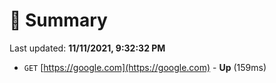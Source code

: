 # 📖 Summary
Last updated: **11/11/2021, 9:32:32 PM**

- `GET` [https://google.com](https://google.com) - **Up** (159ms)
